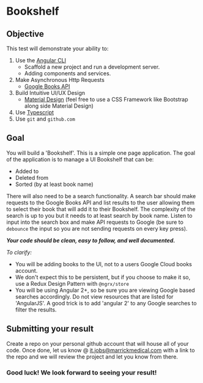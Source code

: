 # Bookshelf
## Objective
This test will demonstrate your ability to:
1) Use the [Angular CLI](https://github.com/angular/angular-cli)
    - Scaffold a new project and run a development server.
    - Adding components and services.
2) Make Asynchronous Http Requests
    - [Google Books API](https://developers.google.com/books/docs/v1/getting_started)
3) Build Intuitive UI/UX Design
    - [Material Design](https://material.angular.io/) (feel free to use a CSS Framework like Bootstrap along side Material Design)
4) Use [Typescript](https://www.typescriptlang.org/)
5) Use `git` and `github.com`

## Goal
You will build a 'Bookshelf'. This is a simple one page application. The goal of the application
is to manage a UI Bookshelf that can be:
- Added to
- Deleted from
- Sorted (by at least book name)

There will also need to be a search functionality. A search bar should make requests to the Google Books API and list results to the user allowing them to select their book that will add it to their Bookshelf. The complexity of the search is up to you but it needs to at least search by book name. Listen to input into the search box and make API requests to Google (be sure to `debounce` the input so you are not sending requests on every key press).

***Your code should be clean, easy to follow, and well documented.***

*To clarify:*
- You will be adding books to the UI, not to a users Google Cloud books account.
- We don't expect this to be persistent, but if you choose to make it so, use a Redux Design Pattern with `@ngrx/store`
- You will be using Angular 2+, so be sure you are viewing Google based searches accordingly. Do not view resources that are listed for 'AngularJS'. A good trick is to add 'angular 2' to any Google searches to filter the results.

## Submitting your result
Create a repo on your personal github account that will house all of your code. Once done, let us know @ it.jobs@marrickmedical.com with a link to the repo and we will review the project and let you know from there.

### Good luck! We look forward to seeing your result!
